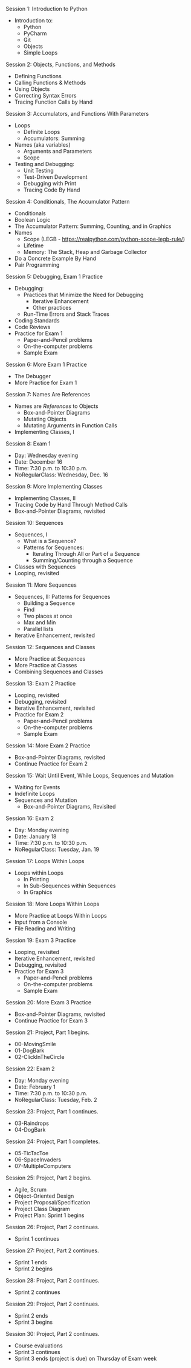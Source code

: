 Session 1: Introduction to Python
  - Introduction to:
    - Python
    - PyCharm
    - Git
    - Objects
    - Simple Loops


Session 2: Objects, Functions, and Methods
  - Defining Functions
  - Calling Functions & Methods
  - Using Objects
  - Correcting Syntax Errors
  - Tracing Function Calls by Hand


Session 3: Accumulators, and Functions With Parameters
  - Loops
    - Definite Loops
    - Accumulators: Summing
  - Names (aka variables)
    - Arguments and Parameters
    - Scope
  - Testing and Debugging:
    - Unit Testing
    - Test-Driven Development
    - Debugging with Print
    - Tracing Code By Hand


Session 4: Conditionals, The Accumulator Pattern
  - Conditionals
  - Boolean Logic
  - The Accumulator Pattern: Summing, Counting, and in Graphics
  - Names
    - Scope (LEGB - https://realpython.com/python-scope-legb-rule/)
    - Lifetime
    - Memory: The Stack, Heap and Garbage Collector
  - Do a Concrete Example By Hand
  - Pair Programming


Session 5: Debugging, Exam 1 Practice
  - Debugging:
    - Practices that Minimize the Need for Debugging
      - Iterative Enhancement
      - Other practices
    - Run-Time Errors and Stack Traces
  - Coding Standards
  - Code Reviews
  - Practice for Exam 1
    - Paper-and-Pencil problems
    - On-the-computer problems
    - Sample Exam


Session 6: More Exam 1 Practice
  - The Debugger
  - More Practice for Exam 1


Session 7: Names Are References
  - Names are _References_ to Objects
    - Box-and-Pointer Diagrams
    - Mutating Objects
    - Mutating Arguments in Function Calls
  - Implementing Classes, I


Session 8: Exam 1
  - Day: Wednesday evening
  - Date: December 16
  - Time: 7:30 p.m. to 10:30 p.m.
  - NoRegularClass: Wednesday, Dec. 16


Session 9: More Implementing Classes
  - Implementing Classes, II
  - Tracing Code by Hand Through Method Calls
  - Box-and-Pointer Diagrams, revisited


Session 10: Sequences
  - Sequences, I
    - What is a Sequence?
    - Patterns for Sequences:
      - Iterating Through All or Part of a Sequence
      - Summing/Counting through a Sequence
  - Classes with Sequences
  - Looping, revisited


Session 11: More Sequences
  - Sequences, II: Patterns for Sequences
    - Building a Sequence
    - Find
    - Two places at once
    - Max and Min
    - Parallel lists
  - Iterative Enhancement, revisited


Session 12: Sequences and Classes
  - More Practice at Sequences
  - More Practice at Classes
  - Combining Sequences and Classes


Session 13: Exam 2 Practice
  - Looping, revisited
  - Debugging, revisited
  - Iterative Enhancement, revisited
  - Practice for Exam 2
    - Paper-and-Pencil problems
    - On-the-computer problems
    - Sample Exam


Session 14: More Exam 2 Practice
  - Box-and-Pointer Diagrams, revisited
  - Continue Practice for Exam 2


Session 15: Wait Until Event, While Loops, Sequences and Mutation
  - Waiting for Events
  - Indefinite Loops
  - Sequences and Mutation
    - Box-and-Pointer Diagrams, Revisited
    

Session 16: Exam 2
  - Day: Monday evening
  - Date: January 18
  - Time: 7:30 p.m. to 10:30 p.m.
  - NoRegularClass: Tuesday, Jan. 19


Session 17: Loops Within Loops
  - Loops within Loops
    - In Printing
    - In Sub-Sequences within Sequences
    - In Graphics
  

Session 18: More Loops Within Loops
  - More Practice at Loops Within Loops
  - Input from a Console
  - File Reading and Writing


Session 19: Exam 3 Practice
  - Looping, revisited
  - Iterative Enhancement, revisited
  - Debugging, revisited
  - Practice for Exam 3
    - Paper-and-Pencil problems
    - On-the-computer problems
    - Sample Exam


Session 20: More Exam 3 Practice
  - Box-and-Pointer Diagrams, revisited
  - Continue Practice for Exam 3


Session 21: Project, Part 1 begins.
  - 00-MovingSmile
  - 01-DogBark
  - 02-ClickInTheCircle

   
Session 22: Exam 2
  - Day: Monday evening
  - Date: February 1
  - Time: 7:30 p.m. to 10:30 p.m.
  - NoRegularClass: Tuesday, Feb. 2


Session 23: Project, Part 1 continues.
  - 03-Raindrops
  - 04-DogBark


Session 24: Project, Part 1 completes.
  - 05-TicTacToe
  - 06-SpaceInvaders
  - 07-MultipleComputers


Session 25:  Project, Part 2 begins.
  - Agile, Scrum
  - Object-Oriented Design
  - Project Proposal/Specification
  - Project Class Diagram
  - Project Plan: Sprint 1 begins


Session 26:  Project, Part 2 continues.
  - Sprint 1 continues


Session 27:  Project, Part 2 continues.
  - Sprint 1 ends
  - Sprint 2 begins


Session 28:  Project, Part 2 continues.
  - Sprint 2 continues

 
Session 29:  Project, Part 2 continues.
  - Sprint 2 ends
  - Sprint 3 begins


Session 30:  Project, Part 2 continues.
  - Course evaluations
  - Sprint 3 continues
  - Sprint 3 ends (project is due) on Thursday of Exam week

